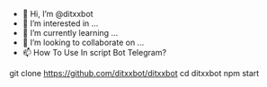 - 👋 Hi, I’m @ditxxbot
- 👀 I’m interested in ...
- 🌱 I’m currently learning ...
- 💞️ I’m looking to collaborate on ...
- 📫 How To Use In script Bot Telegram?

git clone https://github.com/ditxxbot/ditxxbot
cd ditxxbot
npm start
